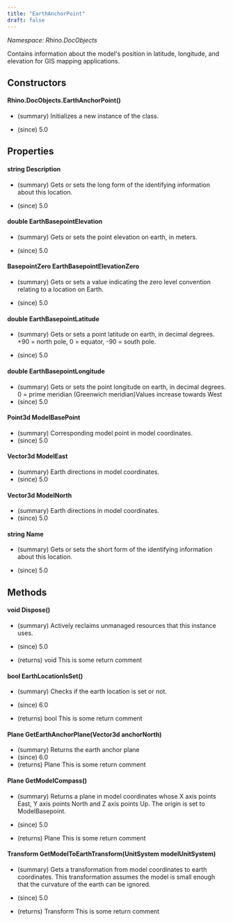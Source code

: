 ```yaml
---
title: "EarthAnchorPoint"
draft: false
---
```


*Namespace: Rhino.DocObjects*

   Contains information about the model's position in latitude, longitude,
   and elevation for GIS mapping applications.
   
## Constructors
#### Rhino.DocObjects.EarthAnchorPoint()
- (summary) 
     Initializes a new instance of the  class.
     
- (since) 5.0
## Properties
#### string Description
- (summary) 
     Gets or sets the long form of the identifying information about this location.
     
- (since) 5.0
#### double EarthBasepointElevation
- (summary) 
     Gets or sets the point elevation on earth, in meters.
     
- (since) 5.0
#### BasepointZero EarthBasepointElevationZero
- (summary) 
     Gets or sets a value indicating the zero level convention relating to a location on Earth.
     
- (since) 5.0
#### double EarthBasepointLatitude
- (summary) 
     Gets or sets a point latitude on earth, in decimal degrees.
     +90 = north pole, 0 = equator, -90 = south pole.
     
- (since) 5.0
#### double EarthBasepointLongitude
- (summary) 
     Gets or sets the point longitude on earth, in decimal degrees.
     0 = prime meridian (Greenwich meridian)Values increase towards West
- (since) 5.0
#### Point3d ModelBasePoint
- (summary) Corresponding model point in model coordinates.
- (since) 5.0
#### Vector3d ModelEast
- (summary) Earth directions in model coordinates.
- (since) 5.0
#### Vector3d ModelNorth
- (summary) Earth directions in model coordinates.
- (since) 5.0
#### string Name
- (summary) 
     Gets or sets the short form of the identifying information about this location.
     
- (since) 5.0
## Methods
#### void Dispose()
- (summary) 
     Actively reclaims unmanaged resources that this instance uses.
     
- (since) 5.0
- (returns) void This is some return comment
#### bool EarthLocationIsSet()
- (summary) 
     Checks if the earth location is set or not.
     
- (since) 6.0
- (returns) bool This is some return comment
#### Plane GetEarthAnchorPlane(Vector3d anchorNorth)
- (summary)  Returns the earth anchor plane 
- (since) 6.0
- (returns) Plane This is some return comment
#### Plane GetModelCompass()
- (summary) 
     Returns a plane in model coordinates whose X axis points East,
     Y axis points North and Z axis points Up. The origin
     is set to ModelBasepoint.
     
- (since) 5.0
- (returns) Plane This is some return comment
#### Transform GetModelToEarthTransform(UnitSystem modelUnitSystem)
- (summary) 
     Gets a transformation from model coordinates to earth coordinates.
     This transformation assumes the model is small enough that
     the curvature of the earth can be ignored.
     
- (since) 5.0
- (returns) Transform This is some return comment
